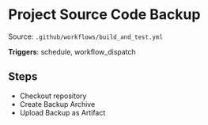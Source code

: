 # Project Source Code Backup

Source: `.github/workflows/build_and_test.yml`

**Triggers**: schedule, workflow_dispatch

## Steps
- Checkout repository
- Create Backup Archive
- Upload Backup as Artifact
